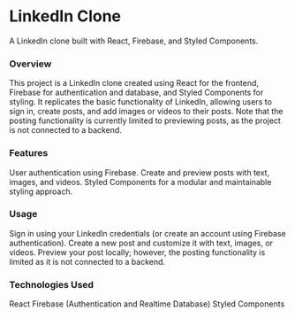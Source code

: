 <H1>LinkedIn Clone</H1>
A LinkedIn clone built with React, Firebase, and Styled Components. <br/>

 <H3> Overview</H3>
This project is a LinkedIn clone created using React for the frontend, Firebase for authentication and database, and Styled Components for styling. It replicates the basic functionality of LinkedIn, allowing users to sign in, create posts, and add images or videos to their posts. Note that the posting functionality is currently limited to previewing posts, as the project is not connected to a backend. <br/>

<H3> Features </H3>
User authentication using Firebase.
Create and preview posts with text, images, and videos.
Styled Components for a modular and maintainable styling approach. <br/>

<H3>Usage</H3>
Sign in using your LinkedIn credentials (or create an account using Firebase authentication).
Create a new post and customize it with text, images, or videos.
Preview your post locally; however, the posting functionality is limited as it is not connected to a backend. <br/>

<H3>Technologies Used</H3>
React
Firebase (Authentication and Realtime Database)
Styled Components


